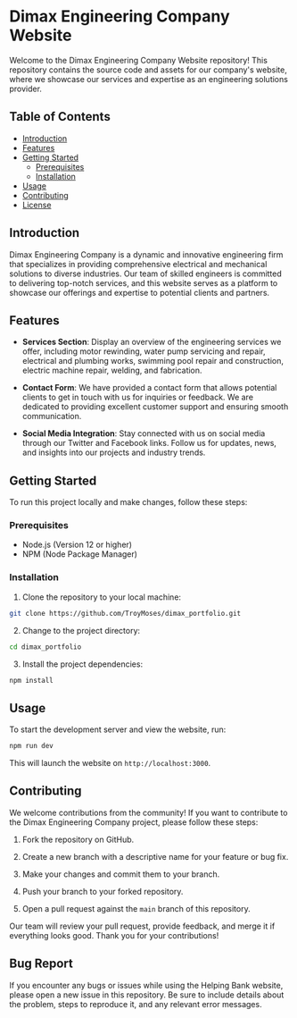 # Dimax Engineering Company Website

Welcome to the Dimax Engineering Company Website repository! This repository contains the source code and assets for our company's website, where we showcase our services and expertise as an engineering solutions provider.

## Table of Contents

- [Introduction](#introduction)
- [Features](#features)
- [Getting Started](#getting-started)
  - [Prerequisites](#prerequisites)
  - [Installation](#installation)
- [Usage](#usage)
- [Contributing](#contributing)
- [License](#license)

## Introduction

Dimax Engineering Company is a dynamic and innovative engineering firm that specializes in providing comprehensive electrical and mechanical solutions to diverse industries. Our team of skilled engineers is committed to delivering top-notch services, and this website serves as a platform to showcase our offerings and expertise to potential clients and partners.

## Features

- **Services Section**: Display an overview of the engineering services we offer, including motor rewinding, water pump servicing and repair, electrical and plumbing works, swimming pool repair and construction, electric machine repair, welding, and fabrication.

- **Contact Form**: We have provided a contact form that allows potential clients to get in touch with us for inquiries or feedback. We are dedicated to providing excellent customer support and ensuring smooth communication.

- **Social Media Integration**: Stay connected with us on social media through our Twitter and Facebook links. Follow us for updates, news, and insights into our projects and industry trends.

## Getting Started

To run this project locally and make changes, follow these steps:

### Prerequisites

- Node.js (Version 12 or higher)
- NPM (Node Package Manager)

### Installation

1. Clone the repository to your local machine:

```bash
git clone https://github.com/TroyMoses/dimax_portfolio.git
```

2. Change to the project directory:

```bash
cd dimax_portfolio
```

3. Install the project dependencies:

```bash
npm install
```

## Usage

To start the development server and view the website, run:

```bash
npm run dev
```

This will launch the website on `http://localhost:3000`.

## Contributing

We welcome contributions from the community! If you want to contribute to the Dimax Engineering Company project, please follow these steps:

1. Fork the repository on GitHub.

2. Create a new branch with a descriptive name for your feature or bug fix.

3. Make your changes and commit them to your branch.

4. Push your branch to your forked repository.

5. Open a pull request against the `main` branch of this repository.

Our team will review your pull request, provide feedback, and merge it if everything looks good. Thank you for your contributions!

## Bug Report

If you encounter any bugs or issues while using the Helping Bank website, please open a new issue in this repository. Be sure to include details about the problem, steps to reproduce it, and any relevant error messages.